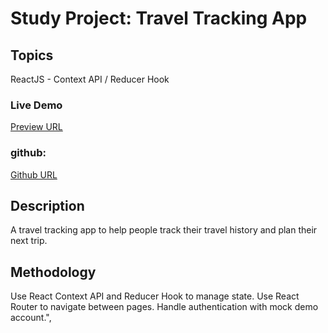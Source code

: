# Study Project: Travel Tracking App

## Topics

ReactJS - Context API / Reducer Hook

### Live Demo

[Preview URL](https://lauv-react-worldwiser.netlify.app/)

### github:

[Github URL](https://github.com/pussaaon/ud-ultimate-react-course-2024/tree/master/hand-ons/part3/worldwiser)

## Description

A travel tracking app to help people track their travel history and plan their next trip.

## Methodology

Use React Context API and Reducer Hook to manage state. Use React Router to navigate between pages. Handle authentication with mock demo account.",
